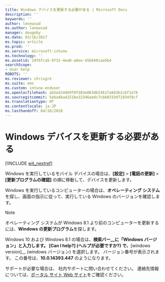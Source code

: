 ```yaml
---
title: Windows デバイスを更新する必要がある | Microsoft Docs
description: ''
keywords: ''
author: lenewsad
ms.author: lanewsad
manager: dougeby
ms.date: 03/16/2017
ms.topic: article
ms.prod: ''
ms.service: microsoft-intune
ms.technology: ''
ms.assetid: 2df6fca5-9731-4ea0-a8ee-45b648caa5b4
searchScope:
- User help
ROBOTS: ''
ms.reviewer: chrisgre
ms.suite: ems
ms.custom: intune-enduser
ms.openlocfilehash: ab5e424469f0fd83e063db5361fa843b2c6f1e76
ms.sourcegitcommit: 5eba4bad151be32346aedc7cbb0333d71934f8cf
ms.translationtype: HT
ms.contentlocale: ja-JP
ms.lasthandoff: 04/16/2018
---
```

# <a name="you-need-to-update-your-windows-device"></a>Windows デバイスを更新する必要がある

[!INCLUDE [wit_nextref](includes/end-user-os-update-guidance.md)]

Windows を実行しているモバイル デバイスの場合は、**[設定]** > **[電話の更新]** > **[更新プログラムの確認]** の順に移動して、デバイスを更新します。

Windows を実行しているコンピューターの場合は、**オペレーティング システム**を探し、画面の指示に従って、実行している Windows のバージョンを確認します。

> [!Note]
> オペレーティング システムが Windows 8.1 より前のコンピューターを更新するには、**Windows の更新プログラム**を探します。

Windows 10 および Windows 8.1 の場合は、__検索バー__に「__Windows バージョン__」と入力します。 __[Can I help?]__ (ヘルプが必要ですか?) で、__[windows version]__ (windows バージョン) を選択します。 バージョン番号が表示されます。 この番号は、__10.0.14393.447__ のようになります。

サポートが必要な場合は、 社内サポートに問い合わせてください。 連絡先情報については、[ポータル サイト Web サイト](https://portal.manage.microsoft.com#HelpDeskDialog)をご確認ください。
